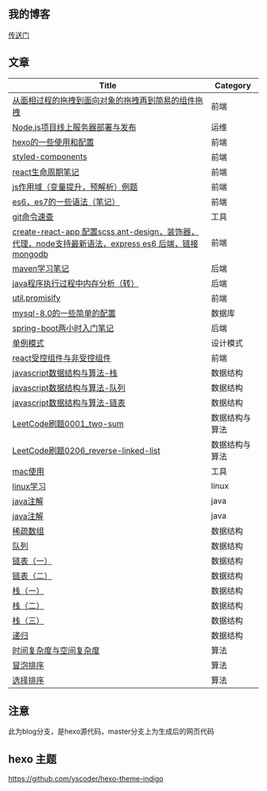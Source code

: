 ## 我的博客
[传送门](https://shoukailiang.github.io/)
## 文章
| Title | Category |
| ------  | ------ |
| [从面相过程的拖拽到面向对象的拖拽再到简易的组件拖拽](https://shoukailiang.github.io/2018/02/21/%E4%BB%8E%E9%9D%A2%E7%9B%B8%E8%BF%87%E7%A8%8B%E7%9A%84%E6%8B%96%E6%8B%BD%E5%88%B0%E9%9D%A2%E5%90%91%E5%AF%B9%E8%B1%A1%E7%9A%84%E6%8B%96%E6%8B%BD%E5%86%8D%E5%88%B0%E7%AE%80%E6%98%93%E7%9A%84%E7%BB%84%E4%BB%B6%E6%8B%96%E6%8B%BD/) | 前端  |
| [Node.js项目线上服务器部署与发布](https://shoukailiang.github.io/2018/02/18/Node-js%E9%A1%B9%E7%9B%AE%E7%BA%BF%E4%B8%8A%E6%9C%8D%E5%8A%A1%E5%99%A8%E9%83%A8%E7%BD%B2%E4%B8%8E%E5%8F%91%E5%B8%83/) | 运维  |
| [hexo的一些使用和配置](https://shoukailiang.github.io/2018/02/18/hexo%E7%9A%84%E4%B8%80%E4%BA%9B%E4%BD%BF%E7%94%A8%E5%92%8C%E9%85%8D%E7%BD%AE.1/) | 前端  |
| [styled-components](https://shoukailiang.github.io/2018/02/26/%E4%BD%BF%E7%94%A8%20styled-components/) | 前端  |
| [react生命周期笔记](https://shoukailiang.github.io/2018/03/03/react%E7%94%9F%E5%91%BD%E5%91%A8%E6%9C%9F%E7%AC%94%E8%AE%B0/) | 前端  |
| [js作用域（变量提升，预解析）例题](https://shoukailiang.github.io/2018/03/10/js%E4%BD%9C%E7%94%A8%E5%9F%9F%EF%BC%88%E5%8F%98%E9%87%8F%E6%8F%90%E5%8D%87%EF%BC%8C%E9%A2%84%E8%A7%A3%E6%9E%90%EF%BC%89%E4%BE%8B%E9%A2%98/) | 前端  |
| [es6，es7的一些语法（笔记）](https://shoukailiang.github.io/2018/03/15/es6%EF%BC%8Ces7%E7%9A%84%E4%B8%80%E4%BA%9B%E8%AF%AD%E6%B3%95%EF%BC%88%E7%AC%94%E8%AE%B0%EF%BC%89/) | 前端  |
| [git命令速查](https://shoukailiang.github.io/2018/03/20/git%E5%91%BD%E4%BB%A4%E9%80%9F%E6%9F%A5/) | 工具  |
| [create-react-app 配置scss,ant-design，装饰器，代理，node支持最新语法，express es6 后端，链接mongodb](https://shoukailiang.github.io/2018/03/28/create-react-app%20%E9%85%8D%E7%BD%AEscss,ant-design%EF%BC%8C%E8%A3%85%E9%A5%B0%E5%99%A8%EF%BC%8C%E4%BB%A3%E7%90%86%EF%BC%8Cnode%E6%94%AF%E6%8C%81%E6%9C%80%E6%96%B0%E8%AF%AD%E6%B3%95%EF%BC%8Cexpress%20es6%20%E5%90%8E%E7%AB%AF%EF%BC%8C%E9%93%BE%E6%8E%A5mongodb/) | 前端  |
| [maven学习笔记](https://shoukailiang.github.io/2018/07/07/maven%E5%AD%A6%E4%B9%A0%E7%AC%94%E8%AE%B0/) | 后端  |
| [java程序执行过程中内存分析（转）](https://shoukailiang.github.io/2018/07/08/java%E7%A8%8B%E5%BA%8F%E6%89%A7%E8%A1%8C%E8%BF%87%E7%A8%8B%E4%B8%AD%E5%86%85%E5%AD%98%E5%88%86%E6%9E%90%EF%BC%88%E8%BD%AC%EF%BC%89/) | 后端  |
| [util.promisify](https://shoukailiang.github.io/2018/07/21/util-promisify/) | 前端  |
| [mysql-8.0的一些简单的配置](https://shoukailiang.github.io/2018/07/28/mysql-8-0%E7%9A%84%E4%B8%80%E4%BA%9B%E7%AE%80%E5%8D%95%E7%9A%84%E9%85%8D%E7%BD%AE/) | 数据库  |
| [spring-boot两小时入门笔记](https://shoukailiang.github.io/2018/07/29/spring-boot%E4%B8%A4%E5%B0%8F%E6%97%B6%E5%85%A5%E9%97%A8%E7%AC%94%E8%AE%B0/) | 后端  |
| [单例模式](https://shoukailiang.github.io/2018/07/31/%E5%8D%95%E4%BE%8B%E6%A8%A1%E5%BC%8F/) | 设计模式  |
| [react受控组件与非受控组件](https://shoukailiang.github.io/2018/09/07/react%E5%8F%97%E6%8E%A7%E7%BB%84%E4%BB%B6%E4%B8%8E%E9%9D%9E%E5%8F%97%E6%8E%A7%E7%BB%84%E4%BB%B6/) | 前端  |
| [javascript数据结构与算法-栈](https://shoukailiang.github.io/2018/11/13/javascript%E6%95%B0%E6%8D%AE%E7%BB%93%E6%9E%84%E4%B8%8E%E7%AE%97%E6%B3%95-%E6%A0%88/) | 数据结构  |
| [javascript数据结构与算法-队列](https://shoukailiang.github.io/2018/11/16/javascript%E6%95%B0%E6%8D%AE%E7%BB%93%E6%9E%84%E4%B8%8E%E7%AE%97%E6%B3%95-%E9%98%9F%E5%88%97/) | 数据结构  |
| [javascript数据结构与算法-链表](https://shoukailiang.github.io/2018/11/20/javascript%E6%95%B0%E6%8D%AE%E7%BB%93%E6%9E%84%E4%B8%8E%E7%AE%97%E6%B3%95-%E9%93%BE%E8%A1%A8/) | 数据结构  |
| [LeetCode刷题0001_two-sum](https://shoukailiang.github.io/2019/06/01/LeetCode%E5%88%B7%E9%A2%980001-two-sum/) | 数据结构与算法  |
| [LeetCode刷题0206_reverse-linked-list](https://shoukailiang.github.io/2019/06/02/LeetCode%E5%88%B7%E9%A2%980206-reverse-linked-list/) | 数据结构与算法  |
| [mac使用](https://shoukailiang.github.io/2019/06/01/mac%E4%BD%BF%E7%94%A8/) | 工具 |
| [linux学习](https://shoukailiang.github.io/2019/06/01/linux%E5%AD%A6%E4%B9%A0/) | linux |
| [java注解](https://shoukailiang.github.io/2019/06/01/java%E6%B3%A8%E8%A7%A3/) | java |
| [java注解](https://shoukailiang.github.io/2019/06/01/java%E6%B3%A8%E8%A7%A3/) | java |
| [稀疏数组](https://shoukailiang.github.io/2019/06/03/%E7%A8%80%E7%96%8F%E6%95%B0%E7%BB%84/) | 数据结构 |
| [队列](https://shoukailiang.github.io/2019/06/04/%E9%98%9F%E5%88%97/) | 数据结构 |
| [链表（一）](https://shoukailiang.github.io/2019/06/04/%E9%93%BE%E8%A1%A8%EF%BC%88%E4%B8%80%EF%BC%89/) | 数据结构 |
| [链表（二）](https://shoukailiang.github.io/2019/06/05/%E9%93%BE%E8%A1%A8%EF%BC%88%E4%BA%8C%EF%BC%89/) | 数据结构 |
| [栈（一）](https://shoukailiang.github.io/2019/06/09/%E6%A0%88%EF%BC%88%E4%B8%80%EF%BC%89/) | 数据结构 |
| [栈（二）](https://shoukailiang.github.io/2019/06/10/%E6%A0%88%EF%BC%88%E4%BA%8C%EF%BC%89/) | 数据结构 |
| [栈（三）](https://shoukailiang.github.io/2019/06/17/%E6%A0%88%EF%BC%88%E4%B8%89%EF%BC%89/) | 数据结构 |
| [递归](https://shoukailiang.github.io/2019/06/18/%E9%80%92%E5%BD%92/) | 数据结构 |
| [时间复杂度与空间复杂度](https://shoukailiang.github.io/2019/06/20/%E6%97%B6%E9%97%B4%E5%A4%8D%E6%9D%82%E5%BA%A6%E4%B8%8E%E7%A9%BA%E9%97%B4%E5%A4%8D%E6%9D%82%E5%BA%A6/) | 算法 |
| [冒泡排序](https://shoukailiang.github.io/2019/07/06/%E5%86%92%E6%B3%A1%E6%8E%92%E5%BA%8F/) | 算法 |
| [选择排序](https://shoukailiang.github.io/2019/07/07/%E9%80%89%E6%8B%A9%E6%8E%92%E5%BA%8F/) | 算法 |
## 注意
此为blog分支，是hexo源代码，master分支上为生成后的网页代码
## hexo 主题
https://github.com/yscoder/hexo-theme-indigo